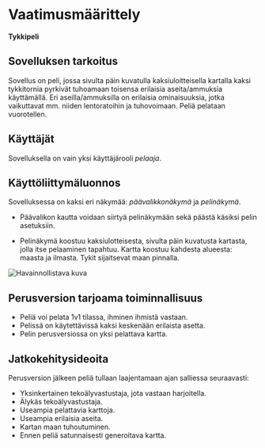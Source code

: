# Vaatimusmäärittely

**Tykkipeli**


## Sovelluksen tarkoitus

Sovellus on peli, jossa sivulta päin kuvatulla kaksiuloitteisella kartalla kaksi tykkitornia pyrkivät tuhoamaan toisensa erilaisia aseita/ammuksia käyttämällä. Eri aseilla/ammuksilla on erilaisia ominaisuuksia, jotka vaikuttavat mm. niiden lentoratoihin ja tuhovoimaan. Peliä pelataan vuorotellen.


## Käyttäjät

Sovelluksella on vain yksi käyttäjärooli *pelaaja*.


## Käyttöliittymäluonnos

Sovelluksessa on kaksi eri näkymää: *päävalikkonäkymä* ja *pelinäkymä*.

* Päävalikon kautta voidaan siirtyä pelinäkymään sekä päästä käsiksi pelin asetuksiin.

* Pelinäkymä koostuu kaksiulotteisesta, sivulta päin kuvatusta kartasta, jolla itse pelaaminen tapahtuu. Kartta koostuu kahdesta alueesta: maasta ja ilmasta. Tykit sijaitsevat maan pinnalla.


![Havainnollistava kuva](/kuvat/vaatimusmaarittely.jpg)


## Perusversion tarjoama toiminnallisuus

* Peliä voi pelata 1v1 tilassa, ihminen ihmistä vastaan.
* Pelissä on käytettävissä kaksi keskenään erilaista asetta.
* Pelin perusversiossa on yksi pelattava kartta.


## Jatkokehitysideoita

Perusversion jälkeen peliä tullaan laajentamaan ajan salliessa seuraavasti:

* Yksinkertainen tekoälyvastustaja, jota vastaan harjoitella.
* Älykäs tekoälyvastustaja.
* Useampia pelattavia karttoja.
* Useampia erilaisia aseita.
* Kartan maan tuhoutuminen.
* Ennen peliä satunnaisesti generoitava kartta.
